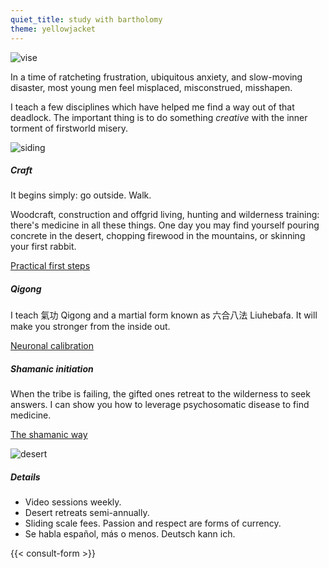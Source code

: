 ```yaml
---
quiet_title: study with bartholomy
theme: yellowjacket
---
```


![vise](/covers/vise.webp)

In a time of ratcheting frustration, ubiquitous anxiety, and slow-moving disaster, most young men feel misplaced, misconstrued, misshapen.

I teach a few disciplines which have helped me find a way out of that deadlock. The important thing is to do something *creative* with the inner torment of firstworld misery.

![siding](/covers/siding.webp)

##### Craft

It begins simply: go outside. Walk.

Woodcraft, construction and offgrid living, hunting and wilderness training: there's medicine in all these things. One day you may find yourself pouring concrete in the desert, chopping firewood in the mountains, or skinning your first rabbit.

[Practical first steps](/posts/walking/)

##### Qigong

I teach 氣功 Qigong and a martial form known as 六合八法 Liuhebafa. It will make you stronger from the inside out.

[Neuronal calibration](/posts/why-meditate/)

##### Shamanic initiation

When the tribe is failing, the gifted ones retreat to the wilderness to seek answers. I can show you how to leverage psychosomatic disease to find medicine.

[The shamanic way](/posts/three-pillars/)

![desert](/landscape.jpg)

##### Details

* Video sessions weekly.
* Desert retreats semi-annually.
* Sliding scale fees. Passion and respect are forms of currency.
* Se habla español, más o menos. Deutsch kann ich.

{{< consult-form >}}
